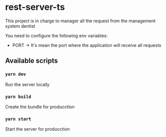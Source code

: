 # rest-server-ts

This project is in charge to manager all the request from the management system dentist

You need to configure the following env variables:

* PORT -> It's mean the port where the application will receive all requests


## Available scripts

### `yarn dev`
Run the server locally

### `yarn build`
Create the bundle for producction

### `yarn start`
Start the server for producction
